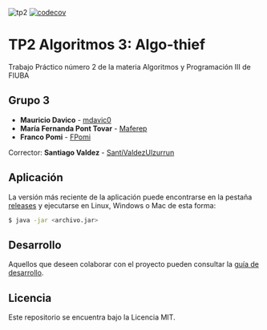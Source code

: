 ![tp2](https://github.com/mdavic0/algo3_tp2/actions/workflows/build.yml/badge.svg) [![codecov](https://codecov.io/gh/mdavic0/algo3_tp2/branch/master/graph/badge.svg)](https://app.codecov.io/gh/mdavic0/algo3tp2)

# TP2 Algoritmos 3: Algo-thief

Trabajo Práctico número 2 de la materia Algoritmos y Programación III de FIUBA

## Grupo 3

* **Mauricio Davico** - [mdavic0](https://github.com/mdavic0)
* **María Fernanda Pont Tovar** - [Maferep](https://github.com/Maferep)
* **Franco Pomi** - [FPomi](https://github.com/FPomi)

Corrector: **Santiago Valdez** - [SantiValdezUlzurrun](https://github.com/SantiValdezUlzurrun)

## Aplicación

La versión más reciente de la aplicación puede encontrarse en la pestaña [releases](https://github.com/mdavic0/algo3_tp2/releases/latest) y ejecutarse en Linux, Windows o Mac de esta forma:

```bash
$ java -jar <archivo.jar>
```

## Desarrollo

Aquellos que deseen colaborar con el proyecto pueden consultar la [guía de desarrollo](./docs/Desarrollo.md).

## Licencia

Este repositorio se encuentra bajo la Licencia MIT.
